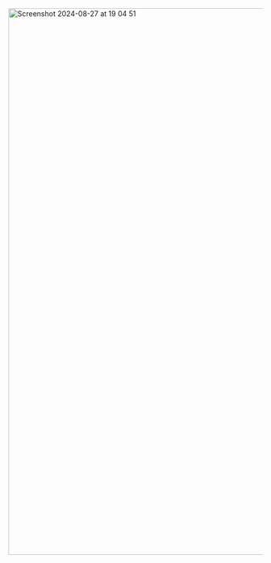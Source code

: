 <img width="1081" alt="Screenshot 2024-08-27 at 19 04 51" src="https://github.com/user-attachments/assets/1fd6ca5a-7ce8-479c-96db-8781a45b0643">
